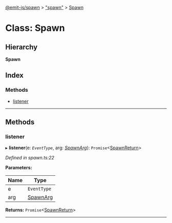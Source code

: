 [@emit-js/spawn](../README.md) > ["spawn"](../modules/_spawn_.md) > [Spawn](../classes/_spawn_.spawn.md)

# Class: Spawn

## Hierarchy

**Spawn**

## Index

### Methods

* [listener](_spawn_.spawn.md#listener)

---

## Methods

<a id="listener"></a>

###  listener

▸ **listener**(e: *`EventType`*, arg: *[SpawnArg](../interfaces/_spawn_.spawnarg.md)*): `Promise`<[SpawnReturn](../interfaces/_spawn_.spawnreturn.md)>

*Defined in spawn.ts:22*

**Parameters:**

| Name | Type |
| ------ | ------ |
| e | `EventType` |
| arg | [SpawnArg](../interfaces/_spawn_.spawnarg.md) |

**Returns:** `Promise`<[SpawnReturn](../interfaces/_spawn_.spawnreturn.md)>

___

